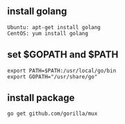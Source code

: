 

## install golang
```
Ubuntu: apt-get install golang
CentOS: yum install golang
```


## set $GOPATH and $PATH
```
export PATH=$PATH:/usr/local/go/bin
export GOPATH="/usr/share/go"
```


## install package
```
go get github.com/gorilla/mux
```
